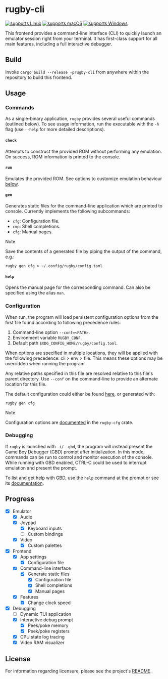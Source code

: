 # rugby-cli

[![supports Linux][nix.badge]](#)
[![supports macOS][mac.badge]](#)
[![supports Windows][win.badge]](#)

This frontend provides a command-line interface (CLI) to quickly launch an
emulator session right from your terminal. It has first-class support for all
main features, including a full interactive debugger.

## Build

Invoke `cargo build --release -prugby-cli` from anywhere within the repository
to build this frontend.

## Usage

### Commands

As a single-binary application, `rugby` provides several useful commands
(outlined below). To see usage information, run the executable with the `-h`
flag (use `--help` for more detailed descriptions).

#### `check`

Attempts to construct the provided ROM without performing any emulation. On
success, ROM information is printed to the console.

#### `run`

Emulates the provided ROM. See options to customize emulation behaviour
[below](#configuration).

#### `gen`

Generates static files for the command-line application which are printed to
console. Currently implements the following subcommands:

- `cfg`: Configuration file.
- `cmp`: Shell completions.
- `cfg`: Manual pages.

> [!NOTE]
>
> Save the contents of a generated file by piping the output of the command,
> e.g.:
>
> ```
> rugby gen cfg > ~/.config/rugby/config.toml
> ```

#### `help`

Opens the manual page for the corresponding command. Can also be specified using
the alias `man`.

### Configuration

When run, the program will load persistent configuration options from the first
file found according to following precedence rules:
1. Command-line option `--conf=<PATH>`.
1. Environment variable `RUGBY_CONF`.
1. Default path `$XDG_CONFIG_HOME/rugby/config.toml`.

When options are specified in multiple locations, they will be applied with the
following precedence: cli > env > file. This means these options may be
overridden when running the program.

Any relative paths specified in this file are resolved relative to this file's
parent directory. Use `--conf` on the command-line to provide an alternate
location for this file.

The default configuration could either be found [here](./rugby.toml), or
generated with:

```
rugby gen cfg
```

> [!NOTE]
>
> Configuration options are [documented][cfg.doc] in the `rugby-cfg` crate.

### Debugging

If `rugby` is launched with `-i/--gbd`, the program will instead present the
Game Boy Debugger (GBD) prompt after initialization. In this mode, commands can
be run to control and monitor execution of the console. While running with GBD
enabled, CTRL-C could be used to interrupt emulation and present the prompt.

To list and get help with GBD, use the `help` command at the prompt or see its
[documentation][gbd.doc].

## Progress

- [x] Emulator
  - [x] Audio
  - [x] Joypad
    - [x] Keyboard inputs
    - [ ] Custom bindings
  - [x] Video
    - [x] Custom palettes
- [x] Frontend
  - [x] App settings
    - [x] Configuration file
  - [x] Command-line interface
    - [x] Generate static files
      - [x] Configuration file
      - [x] Shell completions
      - [x] Manual pages
  - [x] Features
    - [x] Change clock speed
- [x] Debugging
  - [ ] Dynamic TUI application
  - [x] Interactive debug prompt
    - [x] Peek/poke memory
    - [x] Peek/poke registers
  - [x] CPU state log tracing
  - [x] Video RAM visualizer

## License

For information regarding licensure, please see the project's [README][license].

<!-- Reference-style links -->
[cfg.doc]: /extras/cfg/README.md
[gbd.doc]: /extras/gbd/README.md
[license]: /README.md#license

<!-- Badges -->
[mac.badge]: https://img.shields.io/badge/macOS-000?logo=apple&logoColor=fff
[nix.badge]: https://img.shields.io/badge/Linux-FCC624?logo=linux&logoColor=000
[win.badge]: https://img.shields.io/badge/Windows-0078D4?logo=windows&logoColor=fff
